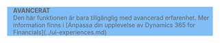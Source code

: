 <blockquote STYLE="background: #81BEF7;border-left:None"><b>AVANCERAT</b><br />Den här funktionen är bara tillgänglig med avancerad erfarenhet. Mer information finns i [Anpassa din upplevelse av Dynamics 365 for Financials](../ui-experiences.md) </blockquote>
